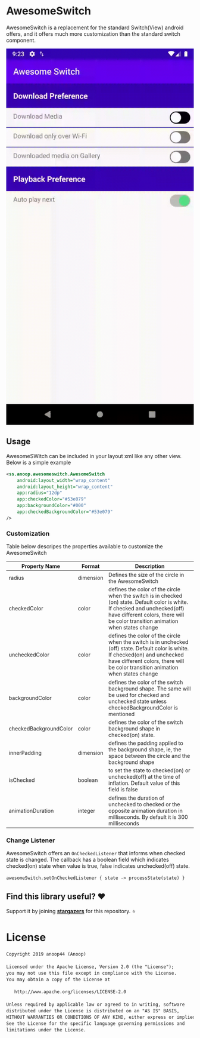 # AwesomeSwitch
AwesomeSwitch is a replacement for the standard Switch(View) android offers, and it offers much more customization than the standard switch component.

![gif of AwesomeSwitch in use](art/awesome-switch.gif)


## Usage
AwesomeSWitch can be included in your layout xml like any other view. Below is a simple example

```xml 
<ss.anoop.awesomeswitch.AwesomeSwitch
    android:layout_width="wrap_content"
    android:layout_height="wrap_content"
    app:radius="12dp"
    app:checkedColor="#53e079"
    app:backgroundColor="#000"
    app:checkedBackgroundColor="#53e079"
/>
```
### Customization

Table below descripes the properties available to customize the AwesomeSwitch

| Property Name          | Format    | Description                                                                                                                                                                                                          |
|------------------------|-----------|----------------------------------------------------------------------------------------------------------------------------------------------------------------------------------------------------------------------|
| radius                 | dimension | Defines the size of the circle in the AwesomeSwitch                                                                                                                                                                  |
| checkedColor           | color     | defines the color of the circle when the switch is in checked (on) state. Default color is white. If checked and unchecked(off) have different colors, there will be color transition animation when states change   |
| uncheckedColor         | color     | defines the color of the circle when the switch is in unchecked (off) state. Default color is white. If checked(on) and unchecked have different colors, there will be color transition animation when states change |
| backgroundColor        | color     | defines the color of the switch background shape. The same will be used for checked and unchecked state unless checkedBackgroundColor is mentioned                                                                   |
| checkedBackgroundColor | color     | defines the color of the switch background shape in checked(on) state.                                                                                                                                               |
| innerPadding           | dimension | defines the padding applied to the background shape, ie, the space between the circle and the background shape                                                                                                       |
| isChecked              | boolean   | to set the state to checked(on) or unchecked(off) at the time of inflation. Default value of this field is false                                                                                                     |
| animationDuration      | integer   | defines the duration of unchecked to checked or the opposite animation duration in milliseconds. By default it is 300 milliseconds                                                                                   |

### Change Listener
AwesomeSwitch offers an `OnCheckedListener` that informs when checked state is changed. The callback has a boolean field which indicates checked(on) state when value is true, false indicates unchecked(off) state.

`awesomeSwitch.setOnCheckedListener { state -> processState(state) }`


## Find this library useful? :heart:
Support it by joining __[stargazers](https://github.com/anoop44/AwesomeSwitch/stargazers)__ for this repository. :star:

# License
```xml
Copyright 2019 anoop44 (Anoop)

Licensed under the Apache License, Version 2.0 (the "License");
you may not use this file except in compliance with the License.
You may obtain a copy of the License at

   http://www.apache.org/licenses/LICENSE-2.0

Unless required by applicable law or agreed to in writing, software
distributed under the License is distributed on an "AS IS" BASIS,
WITHOUT WARRANTIES OR CONDITIONS OF ANY KIND, either express or implied.
See the License for the specific language governing permissions and
limitations under the License.
```


